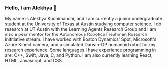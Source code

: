 ### Hello, I am Alekhya 👋

My name is Alekhya Kuchimanchi, and I am currently a junior undergraduate student at the University of Texas at Austin studying computer science. 
I do research at UT Austin with the Learning Agents Research Group and I am also a peer mentor for the Autonomous Robotics Freshman Research Inititiative stream. I have worked with Boston Dynamics' Spot, Microsoft's Azure Kinect camera, and a simulated Darwin-OP humanoid robot for my research experience. 
Some languages I have experience programming in are: C++, Swift, Java, C, and Python. I am also currently learning React, HTML, Javascript, and CSS.
<!--
**alekhyaku/alekhyaku** is a ✨ _special_ ✨ repository because its `README.md` (this file) appears on your GitHub profile.

Here are some ideas to get you started:

- 🔭 I’m currently working on ...
- 🌱 I’m currently learning ...
- 👯 I’m looking to collaborate on ...
- 🤔 I’m looking for help with ...
- 💬 Ask me about ...
- 📫 How to reach me: ...
- 😄 Pronouns: ...
- ⚡ Fun fact: ...
-->
